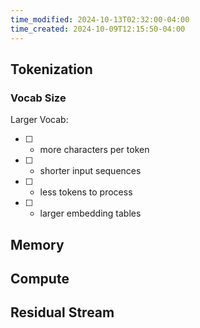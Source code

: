 ```yaml
---
time_modified: 2024-10-13T02:32:00-04:00
time_created: 2024-10-09T12:15:50-04:00
---
```



## Tokenization


### Vocab Size

Larger Vocab:
- [ ] + more characters per token
- [ ] + shorter input sequences
- [ ] + less tokens to process 
- [ ] - larger embedding tables


## Memory



## Compute



## Residual Stream

